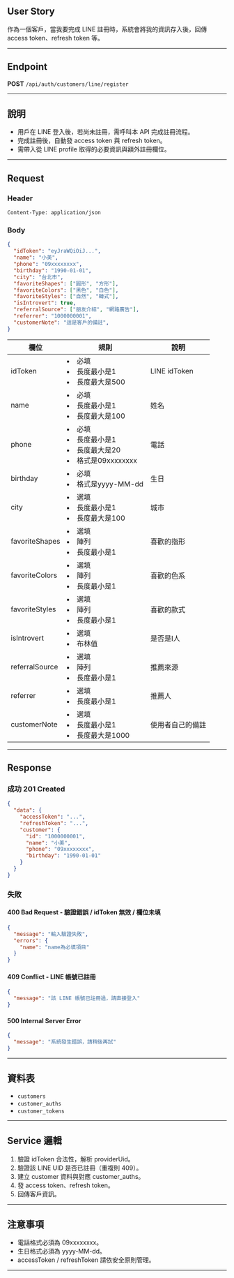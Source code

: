 ## User Story

作為一個客戶，當我要完成 LINE 註冊時，系統會將我的資訊存入後，回傳 access token、refresh token 等。

---

## Endpoint

**POST** `/api/auth/customers/line/register`

---

## 說明

- 用戶在 LINE 登入後，若尚未註冊，需呼叫本 API 完成註冊流程。
- 完成註冊後，自動發 access token 與 refresh token。
- 需帶入從 LINE profile 取得的必要資訊與額外註冊欄位。

---

## Request

### Header

```http
Content-Type: application/json
```

### Body

```json
{
  "idToken": "eyJraWQiOiJ...",
  "name": "小美",
  "phone": "09xxxxxxxx",
  "birthday": "1990-01-01",
  "city": "台北市",
  "favoriteShapes": ["圓形", "方形"],
  "favoriteColors": ["黑色", "白色"],
  "favoriteStyles": ["自然", "韓式"],
  "isIntrovert": true,
  "referralSource": ["朋友介紹", "網路廣告"],
  "referrer": "1000000001",
  "customerNote": "這是客戶的備註",
}
```

| 欄位           | 規則                                                        | 說明             |
| -------------- | ----------------------------------------------------------- | ---------------- |
| idToken        | <li>必填<li>長度最小是1<li>長度最大是500                    | LINE idToken     |
| name           | <li>必填<li>長度最小是1<li>長度最大是100                    | 姓名             |
| phone          | <li>必填<li>長度最小是1<li>長度最大是20<li>格式是09xxxxxxxx | 電話             |
| birthday       | <li>必填<li>格式是yyyy-MM-dd                                | 生日             |
| city           | <li>選填<li>長度最小是1<li>長度最大是100                    | 城市             |
| favoriteShapes | <li>選填<li>陣列<li>長度最小是1                             | 喜歡的指形       |
| favoriteColors | <li>選填<li>陣列<li>長度最小是1                             | 喜歡的色系       |
| favoriteStyles | <li>選填<li>陣列<li>長度最小是1                             | 喜歡的款式       |
| isIntrovert    | <li>選填<li>布林值                                          | 是否是I人        |
| referralSource | <li>選填<li>陣列<li>長度最小是1                             | 推薦來源         |
| referrer       | <li>選填<li>長度最小是1                                     | 推薦人           |
| customerNote   | <li>選填<li>長度最小是1<li>長度最大是1000                   | 使用者自己的備註 |

---

## Response

### 成功 201 Created

```json
{
  "data": {
    "accessToken": "...",
    "refreshToken": "...",
    "customer": {
      "id": "1000000001",
      "name": "小美",
      "phone": "09xxxxxxxx",
      "birthday": "1990-01-01"
    }
  }
}
```

### 失敗

#### 400 Bad Request - 驗證錯誤 / idToken 無效 / 欄位未填

```json
{
  "message": "輸入驗證失敗",
  "errors": {
    "name": "name為必填項目"
  }
}
```

#### 409 Conflict - LINE 帳號已註冊

```json
{
  "message": "該 LINE 帳號已註冊過，請直接登入"
}
```

#### 500 Internal Server Error

```json
{
  "message": "系統發生錯誤，請稍後再試"
}
```

---

## 資料表

- `customers`
- `customer_auths`
- `customer_tokens`

---

## Service 邏輯

1. 驗證 idToken 合法性，解析 providerUid。
2. 驗證該 LINE UID 是否已註冊（重複則 409）。
3. 建立 customer 資料與對應 customer_auths。
4. 發 access token、refresh token。
5. 回傳客戶資訊。

---

## 注意事項

- 電話格式必須為 09xxxxxxxx。
- 生日格式必須為 yyyy-MM-dd。
- accessToken / refreshToken 請依安全原則管理。

---
